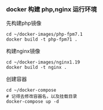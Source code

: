 ### docker 构建 php,nginx 运行环境

先构建php镜像
```
cd ~/docker-images/php-fpm7.1
docker build -t php-fpm71 .
```
构建nginx镜像
```
cd ~/docker-images/nginx1.19
docker build -t nginx .
```
创建容器
```
cd ~/docker-compose
# 记得去修改容器名，以及挂载目录
docker-compose up -d
```
